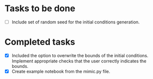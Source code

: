 # Tasks to be done
- [ ] Include set of random seed for the initial conditions generation.  

# Completed tasks
- [x] Included the option to overwrite the bounds of the initial conditions. Implement appropriate checks that the user correctly indicates the bounds.
- [x] Create example notebook from the mimic.py file. 